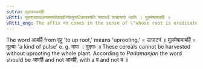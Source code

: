 ```yaml
---
sutra: मूलमस्याबर्हि
vRtti: मूलशब्दात्प्रथमासमर्थादाबर्हीत्येवमुपाधिकादस्येति षष्ठ्यर्थे यत्प्रत्ययो भवति । मूलमेषामाबर्हि ॥
vRtti_eng: The affix यत् comes in the sense of \"whose root is eradicated,\" after the word \"_mula_,\" being in the first case in construction.
---
```

The word आबर्हि from वृहू 'to up root,' means 'uprooting,' = उत्पाटनं ॥ मूलमेषामाबर्हि = मूल्याः 'a kind of pulse' e. g. माषा । मुद्गाः ॥ These cereals cannot be harvested without uprooting the whole plant. According to _Padamanjari_ the word should be आवर्हि and not आबर्हि, with a व and not ब ॥
